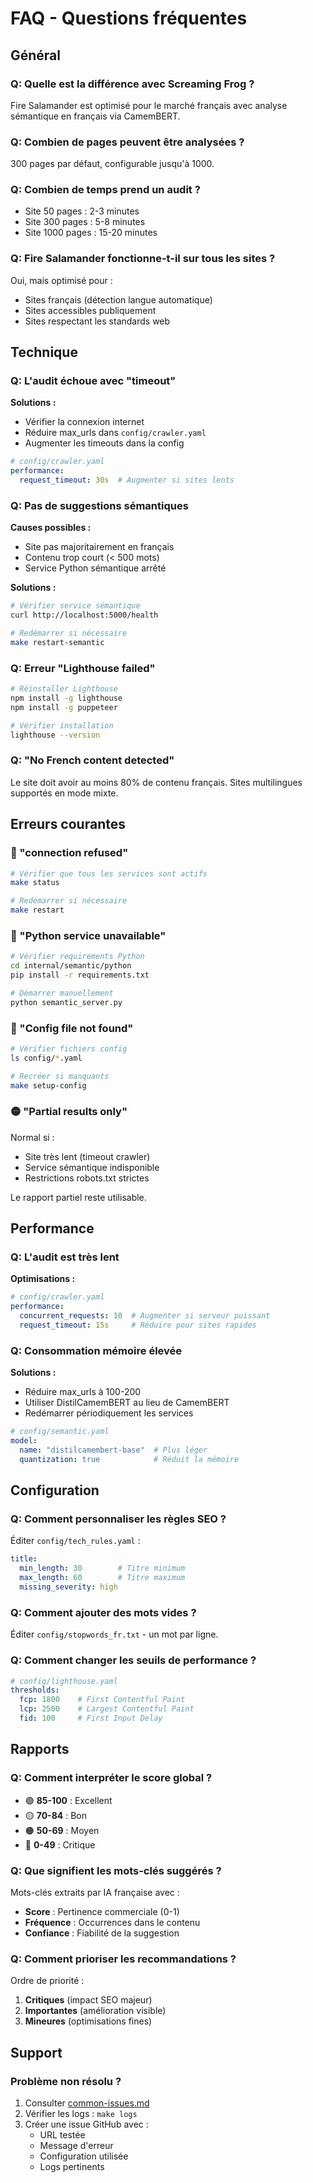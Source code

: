 # FAQ - Questions fréquentes

## Général

### Q: Quelle est la différence avec Screaming Frog ?
Fire Salamander est optimisé pour le marché français avec analyse sémantique en français via CamemBERT.

### Q: Combien de pages peuvent être analysées ?
300 pages par défaut, configurable jusqu'à 1000.

### Q: Combien de temps prend un audit ?
- Site 50 pages : 2-3 minutes
- Site 300 pages : 5-8 minutes  
- Site 1000 pages : 15-20 minutes

### Q: Fire Salamander fonctionne-t-il sur tous les sites ?
Oui, mais optimisé pour :
- Sites français (détection langue automatique)
- Sites accessibles publiquement
- Sites respectant les standards web

## Technique

### Q: L'audit échoue avec "timeout"
**Solutions :**
- Vérifier la connexion internet
- Réduire max_urls dans `config/crawler.yaml`
- Augmenter les timeouts dans la config

```yaml
# config/crawler.yaml
performance:
  request_timeout: 30s  # Augmenter si sites lents
```

### Q: Pas de suggestions sémantiques
**Causes possibles :**
- Site pas majoritairement en français
- Contenu trop court (< 500 mots)
- Service Python sémantique arrêté

**Solutions :**
```bash
# Vérifier service sémantique
curl http://localhost:5000/health

# Redémarrer si nécessaire
make restart-semantic
```

### Q: Erreur "Lighthouse failed"
```bash
# Réinstaller Lighthouse
npm install -g lighthouse
npm install -g puppeteer

# Vérifier installation
lighthouse --version
```

### Q: "No French content detected"
Le site doit avoir au moins 80% de contenu français. Sites multilingues supportés en mode mixte.

## Erreurs courantes

### 🔴 "connection refused"
```bash
# Vérifier que tous les services sont actifs
make status

# Redémarrer si nécessaire
make restart
```

### 🔴 "Python service unavailable"
```bash
# Vérifier requirements Python
cd internal/semantic/python
pip install -r requirements.txt

# Démarrer manuellement
python semantic_server.py
```

### 🔴 "Config file not found"
```bash
# Vérifier fichiers config
ls config/*.yaml

# Recréer si manquants
make setup-config
```

### 🟡 "Partial results only"
Normal si :
- Site très lent (timeout crawler)
- Service sémantique indisponible
- Restrictions robots.txt strictes

Le rapport partiel reste utilisable.

## Performance

### Q: L'audit est très lent
**Optimisations :**
```yaml
# config/crawler.yaml  
performance:
  concurrent_requests: 10  # Augmenter si serveur puissant
  request_timeout: 15s     # Réduire pour sites rapides
```

### Q: Consommation mémoire élevée
**Solutions :**
- Réduire max_urls à 100-200
- Utiliser DistilCamemBERT au lieu de CamemBERT
- Redémarrer périodiquement les services

```yaml
# config/semantic.yaml
model:
  name: "distilcamembert-base"  # Plus léger
  quantization: true            # Réduit la mémoire
```

## Configuration

### Q: Comment personnaliser les règles SEO ?
Éditer `config/tech_rules.yaml` :
```yaml
title:
  min_length: 30        # Titre minimum
  max_length: 60        # Titre maximum
  missing_severity: high
```

### Q: Comment ajouter des mots vides ?
Éditer `config/stopwords_fr.txt` - un mot par ligne.

### Q: Comment changer les seuils de performance ?
```yaml
# config/lighthouse.yaml
thresholds:
  fcp: 1800    # First Contentful Paint
  lcp: 2500    # Largest Contentful Paint
  fid: 100     # First Input Delay
```

## Rapports

### Q: Comment interpréter le score global ?
- 🟢 **85-100** : Excellent
- 🟡 **70-84** : Bon  
- 🟠 **50-69** : Moyen
- 🔴 **0-49** : Critique

### Q: Que signifient les mots-clés suggérés ?
Mots-clés extraits par IA française avec :
- **Score** : Pertinence commerciale (0-1)
- **Fréquence** : Occurrences dans le contenu
- **Confiance** : Fiabilité de la suggestion

### Q: Comment prioriser les recommandations ?
Ordre de priorité :
1. **Critiques** (impact SEO majeur)
2. **Importantes** (amélioration visible)
3. **Mineures** (optimisations fines)

## Support

### Problème non résolu ?
1. Consulter [common-issues.md](common-issues.md)
2. Vérifier les logs : `make logs`
3. Créer une issue GitHub avec :
   - URL testée
   - Message d'erreur
   - Configuration utilisée
   - Logs pertinents